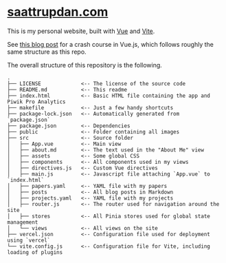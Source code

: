 # [saattrupdan.com](https://www.saattrupdan.com)

This is my personal website, built with [Vue](https://vuejs.org/) and
[Vite](https://vitejs.dev/).

See [this blog post](https://www.saattrupdan.com/posts/2023-04-03-crash-course-in-vue)
for a crash course in Vue.js, which follows roughly the same structure as this repo.

The overall structure of this repository is the following.

```
.
├── LICENSE             <-- The license of the source code
├── README.md           <-- This readme
├── index.html          <-- Basic HTML file containing the app and Piwik Pro Analytics
├── makefile            <-- Just a few handy shortcuts
├── package-lock.json   <-- Automatically generated from `package.json`
├── package.json        <-- Dependencies
├── public              <-- Folder containing all images
├── src                 <-- Source folder
│   ├── App.vue         <-- Main view
│   ├── about.md        <-- The text used in the "About Me" view
│   ├── assets          <-- Some global CSS
│   ├── components      <-- All components used in my views
│   ├── directives.js   <-- Custom Vue directives
│   ├── main.js         <-- Javascript file attaching `App.vue` to `index.html`
│   ├── papers.yaml     <-- YAML file with my papers
│   ├── posts           <-- All blog posts in Markdown
│   ├── projects.yaml   <-- YAML file with my projects
│   ├── router.js       <-- The router used for navigation around the site
│   ├── stores          <-- All Pinia stores used for global state management
│   └── views           <-- All views on the site
├── vercel.json         <-- Configuration file used for deployment using `vercel`
└── vite.config.js      <-- Configuration file for Vite, including loading of plugins
```
